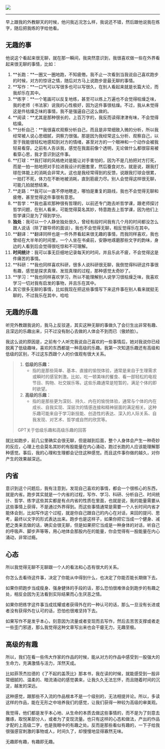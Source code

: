 ![](https://rolen.b-cdn.net/wp-content/uploads/2023/11/the-art-of-boredom.jpg)

---

早上跟我的外教聊天的时候，他问我近况怎么样，我说还不错，然后跟他说我在练字，随后把我练的字给他看。

## 无趣的事

他说这个看起来很无聊，就在那一瞬间，我突然意识到，我很喜欢做一些在外界看起来很无聊的事情，比如：

1. **长跑：**一圈又一圈地跑，不知疲倦。我不止一次看到当我说自己喜欢跑步的时候，对方的惊讶之情，随后对方马上说跑步是最无聊的事情。
2. **写作：**一口气可以写很多也可以写很久，在别人看起来就是长篇大论，而我却乐在其中。
3. **练字：**一个笔画可以反复地练，甚至可以练上万遍也不会觉得枯燥乏味，我的老师（书法家）说我的心性极好，因为这件事很枯燥。不过，我从未觉得这是件枯燥乏味的事情，我不是强逼自己这么做的。
4. **阅读：**尤其是那种很长的，上百万字的，我反而读得津津有味，不会觉得枯燥。
5. **分析自己：**我很喜欢观察分析自己，而且是非常细致入微的分析，所以我经常被人说心思细腻，洞察力很强。那是因为我经常这么分析、观察自己，以至于我能很轻松地感知到对方的情绪，甚至对方的一个眼神和一个动作会被我轻易看穿。之前有人告诉我，感觉在我面前像个透明，无论做什么都很容易被看穿心思，我才意识到这件事。
6. **打球：**我打球的风格绝对是能让对手害怕的，因为不是几拍把对方打死，而是一拍一拍地把对手拉进我设计的圈套里，然后蚕食对方。就是说，跟我打球在体能上的消耗会非常大。这也是我经常得到的反馈，说跟我打球会很累，一拍打不死，体力在不断地被消耗，直到筋疲力尽。别人会觉得这样很无聊，可能几拍就想结束。
7. **走路：**我可以一直不停地瞎走，哪怕是重复的路线，我也不会觉得无聊和疲倦，甚至觉得这件事很有意思。
8. **哲学：**我也喜欢那种很有哲理的，以前还专门跑去听哲学课，跟老师探讨哲学问题，在别人看来，可能觉得莫名其妙，特意跑去上哲学课，因为他们上哲学课只是为了得到学分。
9. **独处**：我可以一个人静坐独处很久，曾经有段时间我有几个月的时间都没怎么跟人说话（除了跟导师的面谈），我也不会觉得无聊，相反觉得乐在其中。
10. **翻译：**翻译同样也是一件外界看起来很无趣的事情，而我同样喜欢，我也曾经在大半年的时间里，一个人坐在书桌前，安静地琢磨那些文字的韵味，身边的人看到后会觉得很吃惊和不可理解。
11. **时间统计**：我可以事无巨细地记录每天的时间，并且乐此不疲，不会觉得这是件痛苦的事情。
12. **科研：**我也同样喜欢科研，很多人说科研很无聊，我倒觉得科研这件事很有趣，感觉是探求真理、发现真理的过程，那种感觉太奇妙了。
13. **学习：**我也同样喜欢学习，所以不能理解别人说学习很枯燥乏味，我喜欢学习一切对我有启发的事物，并且乐在其中。
14. 其它很多无聊的事情，比如我现在把这些事情写下来这件事在别人看来就挺无聊的，不过我乐在其中，哈哈

## 无趣的乐趣

听完外教跟我说的，我马上反驳道，其实这种无聊的事做久了会衍生出非常有趣、且深远的乐趣出来，只不过没有耐心去做的人体会不到而已（傲娇脸）。

我这么说的原因是，之前有个人听完我说自己喜欢的一些事情后，她对我说你已经脱离了低级趣味，喜欢的东西都是一种高级的乐趣。我第一次知道乐趣还有高级和低级的区别，不过这东西跟个人的价值观有很大关系。

> 1. **低级的乐趣：**
>     - 指的是那些简单、基本、直接的愉悦体验，通常是来自于生理需求或瞬时的感官刺激。比如，吃一顿美味的餐食、看一部轻松的电视节目、购物、社交娱乐等。这些乐趣通常是短暂的，满足个体的即时欲望。
> 2. **高级的乐趣：**
>     - 指的是那些更为深刻、持久、内在的愉悦体验，通常与个体的内在成长、自我实现、深层次的情感连接和精神层面的满足相关。这种乐趣可能来自于学习新技能、创造性的表达、深入的人际关系、自我发现、对艺术、哲学或自然的欣赏等。
> 
> GPT关于低级乐趣和高级乐趣的回答

就比如跑步，前几公里确实会很无聊，但是越到后面，整个人身体会产生一种奇妙的反应，心理上也会莫名其妙的有股能量在内心涌动，跑过长跑的人应该能理解那种感觉。事后，我的心理和生理都会记住这种感觉。而且这件事你做的越久，对你产生的效果越深远。

## 内省

意识到这个问题后，我有注意到，发现自己喜欢的事情，都会一个很核心的东西，就是内省。跑步其实就是一个内省的过程，写作、学习、科研、分析自己、时间统计、哲学、练字这些其实都是有点内省的性质在里面，也就是说，我的能量需要从这些事情上获得，不是通过外界得到。而这些事情通常是需要一个人长时间内省才能体会到，比如写作这个过程，就是你自己跟自己的内心在对话，来回的提问、思考，最终以文字的形式表达出来。跑步也是这样子，如果你把它当成一个健身、减肥之类来去做的话，确实会很无聊，但是如果把它当成是一种身体的对话，听自己的呼吸声、脚步声等等，用心地体会那股内在的能量，你会觉得有一股能量在内心涌动，非常过瘾。

## 心态

所以我觉得无聊不无聊跟一个人的看法和心态有很大的关系。

你怎么去看待这件事，决定了你能从中得到什么，也决定了你能否能长期做下去。

如果你把跑步当成瘦身、强身健体的手段的话，那么恐怕很难体会到跑步的有趣之处，相反会因为无法看到实际结果而心生厌恶之情。

如果你把练字这件事当成炫耀或者获得外在的一种认可的话，那么一旦没有长进或者没有获得外在认可的话，恐怕也很难坚持下去。

如果写作不是发乎本心，刻意因为流量或者变现而去写作，然后去苦苦支撑或者走一些歪门邪道，那么我觉得这种文章写出来也会干瘪无力，无趣至极。

## 高级的有趣

所以，我们在看一些伟大作家的作品的时候，能从对方的作品中感受到一股强大的生命力，充满激情与活力，浑然天成。

比如菲茨杰拉德的《了不起的盖茨比》那本书，我在读的时候，就能感受到一股非常细腻的、温柔的、暗流涌动的感觉袭来，让我久久无法忘怀，而且随着时间的沉淀，越发的深远。

这种感觉，跟那些不入流的作品根本不是一个级别的，无法相提并论。所以，多读这样的作品，能在无形之中培养我们的感觉，让我们获得一种较为高级的审美观。

我觉得，他们都是发乎本心地、从生命的本质去做这些事情的，而不是为了刻意去雕琢，取悦某部分人，或者为了变现流量。也只有这样的心态和做法，产出的作品才配的上高级二字，也是我眼中的有趣之处。反而是那些看似有趣的，一下子给我很强感官刺激的事物或人，时间久了，却慢慢地显得寡然无味。

无趣即有趣，有趣即无趣。
